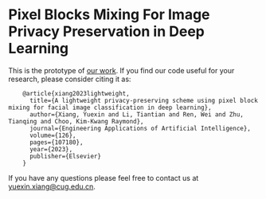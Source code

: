 # Pixel Blocks Mixing For Image Privacy Preservation in Deep Learning
This is the prototype of [our work](https://doi.org/10.1016/j.engappai.2023.107180). If you find our code useful for your research, please consider citing it as:

        @article{xiang2023lightweight,
          title={A lightweight privacy-preserving scheme using pixel block mixing for facial image classification in deep learning},
          author={Xiang, Yuexin and Li, Tiantian and Ren, Wei and Zhu, Tianqing and Choo, Kim-Kwang Raymond},
          journal={Engineering Applications of Artificial Intelligence},
          volume={126},
          pages={107180},
          year={2023},
          publisher={Elsevier}
        }

If you have any questions please feel free to contact us at yuexin.xiang@cug.edu.cn.
